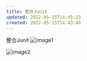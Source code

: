 ```yaml
---
title: 整合Junit
updated: 2022-05-15T14:45:23
created: 2022-05-15T14:43:40
---
```


整合Junit
![image1](../../../resources/c8e7d4d2877149eb83bc9e7553deb33f.png)

![image2](../../../resources/650e6b0f89314498beaa1e77dccd9b73.png)

